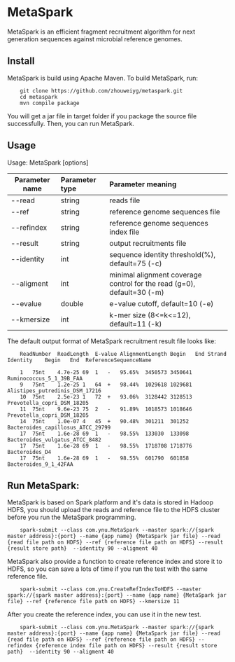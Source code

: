 MetaSpark
===========
MetaSpark is an efficient fragment recruitment algorithm for next generation sequences against microbial reference genomes.

Install
--------

MetaSpark is build using Apache Maven. To build MetaSpark, run:

        git clone https://github.com/zhouweiyg/metaspark.git
        cd metaspark
        mvn compile package

You will get a jar file in target folder if you package the source file successfully. Then, you can run MetaSpark.

Usage
--------

Usage:   MetaSpark [options]

| Parameter name | Parameter type | Parameter meaning |
| ----- | :---- | :----- |
| --read |string	| reads file |
| --ref | 	string |	reference genome sequences file |
| --refindex |	string |	reference genome sequences index file |
| --result | 	string |	output recruitments file |
| --identity |	int | 	sequence identity threshold(%), default=75 (-c) |
| --aligment |	int |	minimal alignment coverage control for the read (g=0), default=30 (-m) |
| --evalue | 	double |	e-value cutoff, default=10 (-e) |
| --kmersize |	int |	k-mer size (8<=k<=12), default=11 (-k) |


The default output format of MetaSpark recruitment result file looks like:

        ReadNumber	ReadLength	E-value	AlignmentLength	Begin	End	Strand	Identity	Begin	End  ReferenceSequenceName

        1	75nt	4.7e-25	69	1	-	95.65%	3450573	3450641	Ruminococcus_5_1_39B_FAA
        9	75nt	1.2e-25	1	64	+	98.44%	1029618	1029681	Alistipes_putredinis_DSM_17216
        10	75nt	2.5e-23	1	72	+	93.06%	3128442	3128513	Prevotella_copri_DSM_18205
        11	75nt	9.6e-23	75	2	-	91.89%	1018573	1018646	Prevotella_copri_DSM_18205
        14	75nt	1.0e-07	4	45	+	90.48%	301211	301252	Bacteroides_capillosus_ATCC_29799
        17	75nt	1.6e-28	69	1	-	98.55%	133030	133098	Bacteroides_vulgatus_ATCC_8482
        17	75nt	1.6e-28	69	1	-	98.55%	1718708	1718776	Bacteroides_D4
        17	75nt	1.6e-28	69	1	-	98.55%	601790	601858	Bacteroides_9_1_42FAA


Run MetaSpark:
--------
MetaSpark is based on Spark platform and it's data is stored in Hadoop HDFS, you should upload the reads and reference file to the HDFS cluster before you run the MetaSpark programming.  

        spark-submit --class com.ynu.MetaSpark --master spark://{spark master address}:{port} --name {app name} {MetaSpark jar file} --read {read file path on HDFS} --ref {reference file path on HDFS} --result {result store path}  --identity 90 --aligment 40

MetaSpark also provide a function to create reference index and store it to HDFS, so you can save a lots of time if you run the test with the same reference file. 

        spark-submit --class com.ynu.CreateRefIndexToHDFS --master spark://{spark master address}:{port} --name {app name} {MetaSpark jar file} --ref {reference file path on HDFS} --kmersize 11
        
After you create the reference index, you can use it in the new test.

        spark-submit --class com.ynu.MetaSpark --master spark://{spark master address}:{port} --name {app name} {MetaSpark jar file} --read {read file path on HDFS} --ref {reference file path on HDFS} --refindex {reference index file path on HDFS} --result {result store path}  --identity 90 --aligment 40

